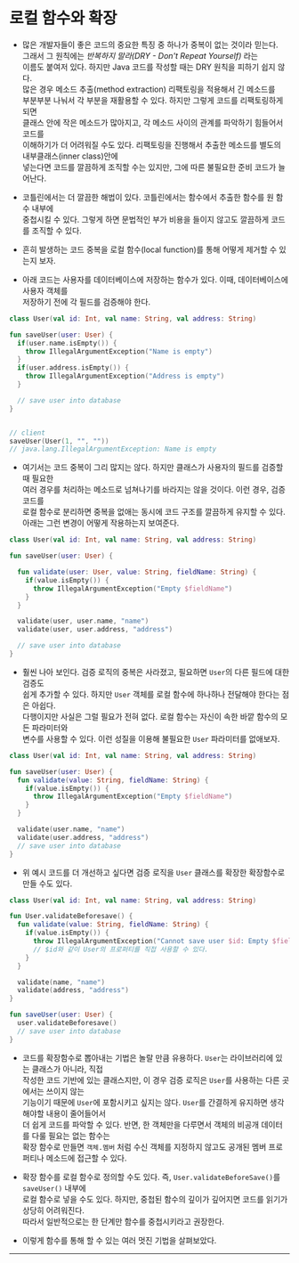 # 로컬 함수와 확장

- 많은 개발자들이 좋은 코드의 중요한 특징 중 하나가 중복이 없는 것이라 믿는다.  
  그래서 그 원칙에는 _반복하지 말라(DRY - Don't Repeat Yourself)_ 라는  
  이름도 붙여저 있다. 하지만 Java 코드를 작성할 때는 DRY 원칙을 피하기 쉽지 않다.  
  많은 경우 메소드 추출(method extraction) 리팩토링을 적용해서 긴 메소드를  
  부분부분 나눠서 각 부분을 재활용할 수 있다. 하지만 그렇게 코드를 리팩토링하게 되면  
  클래스 안에 작은 메소드가 많아지고, 각 메소드 사이의 관계를 파악하기 힘들어서 코드를  
  이해하기가 더 어려워질 수도 있다. 리팩토링을 진행해서 추출한 메소드를 별도의 내부클래스(inner class)안에  
  넣는다면 코드를 깔끔하게 조직할 수는 있지만, 그에 따른 불필요한 준비 코드가 늘어난다.

- 코틀린에서는 더 깔끔한 해법이 있다. 코틀린에서는 함수에서 추출한 함수를 원 함수 내부에  
  중첩시킬 수 있다. 그렇게 하면 문법적인 부가 비용을 들이지 않고도 깔끔하게 코드를 조직할 수 있다.

- 흔히 발생하는 코드 중복을 로컬 함수(local function)를 통해 어떻게 제거할 수 있는지 보자.

- 아래 코드는 사용자를 데이터베이스에 저장하는 함수가 있다. 이때, 데이터베이스에 사용자 객체를  
  저장하기 전에 각 필드를 검증해야 한다.

```kt
class User(val id: Int, val name: String, val address: String)

fun saveUser(user: User) {
  if(user.name.isEmpty()) {
  	throw IllegalArgumentException("Name is empty")
  }
  if(user.address.isEmpty()) {
    throw IllegalArgumentException("Address is empty")
  }

  // save user into database
}


// client
saveUser(User(1, "", ""))
// java.lang.IllegalArgumentException: Name is empty
```

- 여기서는 코드 중복이 그리 많지는 않다. 하지만 클래스가 사용자의 필드를 검증할 때 필요한  
  여러 경우를 처리하는 메소드로 넘쳐나기를 바라지는 않을 것이다. 이런 경우, 검증 코드를  
  로컬 함수로 분리하면 중복을 없애는 동시에 코드 구조를 깔끔하게 유지할 수 있다.  
  아래는 그런 변경이 어떻게 작용하는지 보여준다.

```kt
class User(val id: Int, val name: String, val address: String)

fun saveUser(user: User) {

  fun validate(user: User, value: String, fieldName: String) {
    if(value.isEmpty()) {
      throw IllegalArgumentException("Empty $fieldName")
    }
  }

  validate(user, user.name, "name")
  validate(user, user.address, "address")

  // save user into database
}
```

- 훨씬 나아 보인다. 검증 로직의 중복은 사라졌고, 필요하면 `User`의 다른 필드에 대한 검증도  
  쉽게 추가할 수 있다. 하지만 `User` 객체를 로컬 함수에 하나하나 전달해야 한다는 점은 아쉽다.  
  다행이지만 사실은 그럴 필요가 전혀 없다. 로컬 함수는 자신이 속한 바깥 함수의 모든 파라미터와  
  변수를 사용할 수 있다. 이런 성질을 이용해 불필요한 `User` 파라미터를 없애보자.

```kt
class User(val id: Int, val name: String, val address: String)

fun saveUser(user: User) {
  fun validate(value: String, fieldName: String) {
    if(value.isEmpty()) {
      throw IllegalArgumentException("Empty $fieldName")
    }
  }

  validate(user.name, "name")
  validate(user.address, "address")
  // save user into database
}
```

- 위 예시 코드를 더 개선하고 싶다면 검증 로직을 `User` 클래스를 확장한 확장함수로 만들 수도 있다.

```kt
class User(val id: Int, val name: String, val address: String)

fun User.validateBeforesave() {
  fun validate(value: String, fieldName: String) {
    if(value.isEmpty()) {
      throw IllegalArgumentException("Cannot save user $id: Empty $fieldName")
      // $id와 같이 User의 프로퍼티를 직접 사용할 수 있다.
    }
  }

  validate(name, "name")
  validate(address, "address")
}

fun saveUser(user: User) {
  user.validateBeforesave()
  // save user into database
}
```

- 코드를 확장함수로 뽑아내는 기법은 놀랄 만큼 유용하다. `User`는 라이브러리에 있는 클래스가 아니라, 직접  
  작성한 코드 기반에 있는 클래스지만, 이 경우 검증 로직은 `User`를 사용하는 다른 곳에서는 쓰이지 않는  
  기능이기 때문에 `User`에 포함시키고 싶지는 않다. `User`를 간결하게 유지하면 생각해야할 내용이 줄어들어서  
  더 쉽게 코드를 파악할 수 있다. 반면, 한 객체만을 다루면서 객체의 비공개 데이터를 다룰 필요는 없는 함수는  
  확장 함수로 만들면 `객체.멤버` 처럼 수신 객체를 지정하지 않고도 공개된 멤버 프로퍼티나 메소드에 접근할 수 있다.

- 확장 함수를 로컬 함수로 정의할 수도 있다. 즉, `User.validateBeforeSave()`를 `saveUser()` 내부에  
  로컬 함수로 넣을 수도 있다. 하지만, 중첩된 함수의 깊이가 깊어지면 코드를 읽기가 상당히 어려워진다.  
  따라서 일반적으로는 한 단계만 함수를 중첩시키라고 권장한다.

- 이렇게 함수를 통해 할 수 있는 여러 멋진 기법을 살펴보았다.

---
